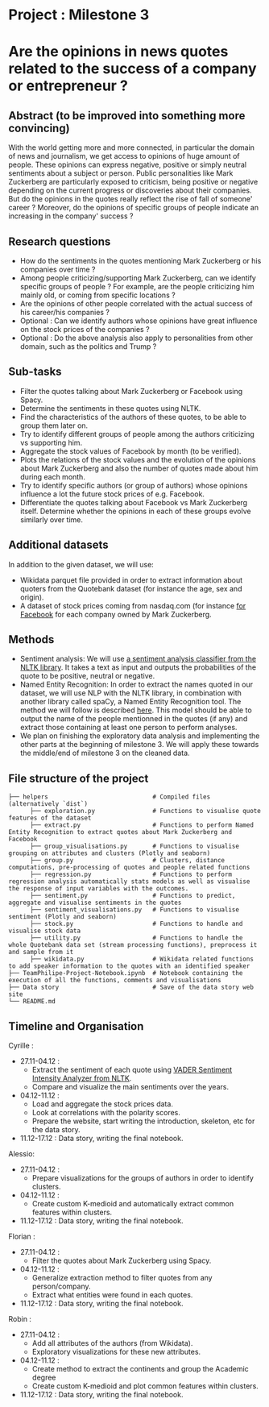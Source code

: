 # Project : Milestone 3
# Are the opinions in news quotes related to the success of a company or entrepreneur ?

## Abstract (to be improved into something more convincing)

With the world getting more and more connected, in particular the domain of news and journalism, we get access to opinions of huge amount of people. These opinions can express negative, positive or simply neutral sentiments about a subject or person. Public personalities like Mark Zuckerberg are particularly exposed to criticism, being positive or negative depending on the current progress or discoveries about their companies. But do the opinions in the quotes really reflect the rise of fall of someone' career ? Moreover, do the opinions of specific groups of people indicate an increasing in the company' success ?

## Research questions

- How do the sentiments in the quotes mentioning Mark Zuckerberg or his companies over time ?
- Among people criticizing/supporting Mark Zuckerberg, can we identify specific groups of people ? For example,
  are the people criticizing him mainly old, or coming from specific locations ?
- Are the opinions of other people correlated with the actual success of his career/his companies ?
- Optional : Can we identify authors whose opinions have great influence on the stock prices of the companies ?
- Optional : Do the above analysis also apply to personalities from other domain, such as the politics and Trump ?

## Sub-tasks

- Filter the quotes talking about Mark Zuckerberg or Facebook using Spacy.
- Determine the sentiments in these quotes using NLTK.
- Find the characteristics of the authors of these quotes, to be able to group them later on.
- Try to identify different groups of people among the authors criticizing vs supporting him.
- Aggregate the stock values of Facebook by month (to be verified).
- Plots the relations of the stock values and the evolution of the opinions about Mark Zuckerberg and also
  the number of quotes made about him during each month.
- Try to identify specific authors (or group of authors) whose opinions influence a lot the future stock prices
  of e.g. Facebook.
- Differentiate the quotes talking about Facebook vs Mark Zuckerberg itself. Determine whether the opinions
  in each of these groups evolve similarly over time.


## Additional datasets

In addition to the given dataset, we will use:
- Wikidata parquet file provided in order to extract information about quoters from the Quotebank dataset (for instance the age, sex and origin).
- A dataset of stock prices coming from nasdaq.com (for instance [for Facebook](https://www.nasdaq.com/market-activity/stocks/fb/historical) for each company owned by Mark Zuckerberg.

## Methods
 
- Sentiment analysis:
We will use [a sentiment analysis classifier from the NLTK library](https://www.nltk.org/api/nltk.sentiment.vader.html). It takes a text as input and outputs the probabilities of the quote to be positive, neutral or negative.
- Named Entity Recognition:
In order to extract the names quoted in our dataset, we will use NLP with the NLTK library, in combination with another library called spaCy, a Named Entity Recognition tool.
  The method we will follow is described [here](https://towardsdatascience.com/named-entity-recognition-with-nltk-and-spacy-8c4a7d88e7da). This model should be able to output the name of the people mentionned in the quotes (if any) and extract those containing at least one person to perform analyses.
- We plan on finishing the exploratory data analysis and implementing the other parts at the beginning of milestone 3.
  We will apply these towards the middle/end of milestone 3 on the cleaned data.
  
## File structure of the project
```
├── helpers                             # Compiled files (alternatively `dist`)
      ├── exploration.py                # Functions to visualise quote features of the dataset 
      ├── extract.py                    # Functions to perform Named Entity Recognition to extract quotes about Mark Zuckerberg and Facebook
      ├── group_visualisations.py       # Functions to visualise grouping on attributes and clusters (Plotly and seaborn)
      ├── group.py                      # Clusters, distance computations, pre-processing of quotes and people related functions
      ├── regression.py                 # Functions to perform regression analysis automatically stats models as well as visualise the response of input variables with the outcomes.
      ├── sentiment.py                  # Functions to predict, aggregate and visualise sentiments in the quotes
      ├── sentiment_visualisations.py   # Functions to visualise sentiment (Plotly and seaborn)
      ├── stock.py                      # Functions to handle and visualise stock data
      ├── utility.py                    # Functions to handle the whole Quotebank data set (stream processing functions), preprocess it and sample from it
      ├── wikidata.py                   # Wikidata related functions to add speaker information to the quotes with an identified speaker
├── TeamPhilipe-Project-Notebook.ipynb  # Notebook containing the execution of all the functions, comments and visualisations
├── Data story                          # Save of the data story web site
└── README.md
```

## Timeline and Organisation
Cyrille :
- 27.11-04.12 :
  - Extract the sentiment of each quote using [VADER Sentiment Intensity Analyzer from NLTK](https://www.nltk.org/api/nltk.sentiment.vader.html).
  - Compare and visualize the main sentiments over the years.
- 04.12-11.12 :
  - Load and aggregate the stock prices data.
  - Look at correlations with the polarity scores.
  - Prepare the website, start writing the introduction, skeleton, etc for the data story.
- 11.12-17.12 : Data story, writing the final notebook.

Alessio:
- 27.11-04.12 :
  - Prepare visualizations for the groups of authors in order to identify clusters.
- 04.12-11.12 :
  - Create custom K-medioid and automatically extract common features within clusters.
- 11.12-17.12 : Data story, writing the final notebook.

Florian :
- 27.11-04.12 : 
    - Filter the quotes about Mark Zuckerberg using Spacy.
- 04.12-11.12 :
    - Generalize extraction method to filter quotes from any person/company.
    - Extract what entities were found in each quotes.
- 11.12-17.12 : Data story, writing the final notebook.

Robin :
- 27.11-04.12 :
    - Add all attributes of the authors (from Wikidata).
    - Exploratory visualizations for these new attributes.
- 04.12-11.12 :
    - Create method to extract the continents and group the Academic degree 
    - Create custom K-medioid and plot common features within clusters.
- 11.12-17.12 : Data story, writing the final notebook.
